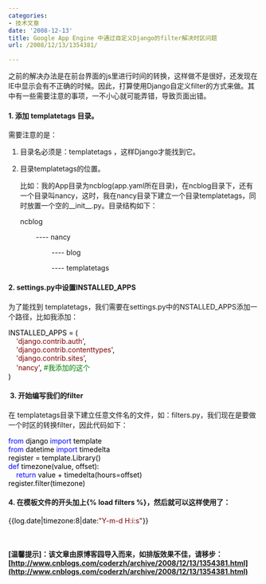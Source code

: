 ```yaml
---
categories:
- 技术文章
date: '2008-12-13'
title: Google App Engine 中通过自定义Django的filter解决时区问题
url: /2008/12/13/1354381/

---
```



之前的解决办法是在前台界面的js里进行时间的转换，这样做不是很好，还发现在IE中显示会有不正确的时候。因此，打算使用Django自定义filter的方式来做。其中有一些需要注意的事项，一不小心就可能弄错，导致页面出错。

#### 1. 添加 templatetags 目录。

需要注意的是：

1.  目录名必须是：templatetags ，这样Django才能找到它。

2.  目录templatetags的位置。

    比如：我的App目录为ncblog(app.yaml所在目录)，在ncblog目录下，还有一个目录叫nancy，这时，我在nancy目录下建立一个目录templatetags，同时放置一个空的__init__.py。目录结构如下：

    ncblog

    &nbsp;&nbsp;&nbsp;&nbsp;&nbsp;&nbsp;&nbsp; ---- nancy

    &nbsp;&nbsp;&nbsp;&nbsp;&nbsp;&nbsp;&nbsp;&nbsp;&nbsp;&nbsp;&nbsp;&nbsp;&nbsp;&nbsp;&nbsp; ---- blog

    &nbsp;&nbsp;&nbsp;&nbsp;&nbsp;&nbsp;&nbsp;&nbsp;&nbsp;&nbsp;&nbsp;&nbsp;&nbsp;&nbsp;&nbsp; ---- templatetags

#### 2. settings.py中设置INSTALLED_APPS

为了能找到 templatetags，我们需要在settings.py中的NSTALLED_APPS添加一个路径，比如我添加：

<div class="cnblogs_code"><span style="color: #000000;">INSTALLED_APPS&nbsp;</span><span style="color: #000000;">=</span><span style="color: #000000;">&nbsp;(
<br />
&nbsp;&nbsp;&nbsp;&nbsp;</span><span style="color: #800000;">'</span><span style="color: #800000;">django.contrib.auth</span><span style="color: #800000;">'</span><span style="color: #000000;">,
<br />
&nbsp;&nbsp;&nbsp;&nbsp;</span><span style="color: #800000;">'</span><span style="color: #800000;">django.contrib.contenttypes</span><span style="color: #800000;">'</span><span style="color: #000000;">,
<br />
&nbsp;&nbsp;&nbsp;&nbsp;</span><span style="color: #800000;">'</span><span style="color: #800000;">django.contrib.sites</span><span style="color: #800000;">'</span><span style="color: #000000;">,
<br />
&nbsp;&nbsp;&nbsp;&nbsp;</span><span style="color: #800000;">'</span><span style="color: #800000;">nancy</span><span style="color: #800000;">'</span><span style="color: #000000;">,&nbsp;</span><span style="color: #008000;">#</span><span style="color: #008000;">我添加的这个</span><span style="color: #008000;">
<br />
</span><span style="color: #000000;">)</span></div>

#### &nbsp;3. 开始编写我们的filter

在 templatetags目录下建立任意文件名的文件，如：filters.py，我们现在是要做一个时区的转换filter，因此代码如下：

<div class="cnblogs_code"><span style="color: #0000ff;">from</span><span style="color: #000000;">&nbsp;django&nbsp;</span><span style="color: #0000ff;">import</span><span style="color: #000000;">&nbsp;template
<br />
</span><span style="color: #0000ff;">from</span><span style="color: #000000;">&nbsp;datetime&nbsp;</span><span style="color: #0000ff;">import</span><span style="color: #000000;">&nbsp;timedelta
<br />
register&nbsp;</span><span style="color: #000000;">=</span><span style="color: #000000;">&nbsp;template.Library()
<br />
</span><span style="color: #0000ff;">def</span><span style="color: #000000;">&nbsp;timezone(value,&nbsp;offset):
<br />
&nbsp;&nbsp;&nbsp;&nbsp;</span><span style="color: #0000ff;">return</span><span style="color: #000000;">&nbsp;value&nbsp;</span><span style="color: #000000;">+</span><span style="color: #000000;">&nbsp;timedelta(hours</span><span style="color: #000000;">=</span><span style="color: #000000;">offset)
<br />
register.filter(timezone)</span></div>

#### 4. 在模板文件的开头加上{% load filters %}，然后就可以这样使用了：

<div class="cnblogs_code"><span style="color: #000000;">{{log.date</span><span style="color: #000000;">|</span><span style="color: #000000;">timezone:</span><span style="color: #000000;">8</span><span style="color: #000000;">|</span><span style="color: #000000;">date:</span><span style="color: #800000;">"</span><span style="color: #800000;">Y-m-d&nbsp;H:i:s</span><span style="color: #800000;">"</span><span style="color: #000000;">}}</span></div>
<br />
&nbsp;

**[温馨提示]：该文章由原博客园导入而来，如排版效果不佳，请移步：[http://www.cnblogs.com/coderzh/archive/2008/12/13/1354381.html](http://www.cnblogs.com/coderzh/archive/2008/12/13/1354381.html)**